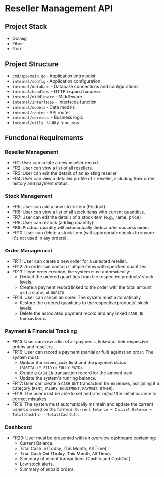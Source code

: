# Reseller Management API

## Project Stack

- Golang
- Fiber
- Gorm

## Project Structure

- `cmd/app/main.go` - Application entry point
- `internal/config` - Application configuration
- `internal/database` - Database connections and configurations
- `internal/handlers` - HTTP request handlers
- `internal/middleware` - Middleware
- `internal/interfaces` - Interfaces function
- `internal/models` - Data models
- `internal/routes` - API routes
- `internal/services` - Business logic
- `internal/utils` - Utility functions

## Functional Requirements

### Reseller Management
*   FR1: User can create a new reseller record.
*   FR2: User can view a list of all resellers.
*   FR3: User can edit the details of an existing reseller.
*   FR4: User can view a detailed profile of a reseller, including their order history and payment status.

### Stock Management
*   FR5: User can add a new stock item (Product).
*   FR6: User can view a list of all stock items with current quantities.
*   FR7: User can edit the details of a stock item (e.g., name, price).
*   FR8: User can restock (adding quantity).
*   FR9: Product quantity will automatically deduct after success order.
*   FR10: User can delete a stock item (with appropriate checks to ensure it's not used in any orders).

### Order Management
*   FR11: User can create a new order for a selected reseller.
*   FR12: An order can contain multiple items with specified quantities.
*   FR13: Upon order creation, the system must automatically:
    *   Deduct the ordered quantities from the respective products' stock levels.
    *   Create a payment record linked to the order with the total amount and a status of `UNPAID`.
*   FR14: User can cancel an order. The system must automatically:
    *   Restore the ordered quantities to the respective products' stock levels.
    *   Delete the associated payment record and any linked `CASH_IN` transactions.

### Payment & Financial Tracking
*   FR15: User can view a list of all payments, linked to their respective orders and resellers.
*   FR16: User can record a payment (partial or full) against an order. The system must:
    *   Update the `amount_paid` field and the payment status (`PARTIALLY_PAID` or `FULLY_PAID`).
    *   Create a `CASH_IN` transaction record for the amount paid.
    *   Update the system's running balance.
*   FR17: User can create a `CASH_OUT` transaction for expenses, assigning it a category (`RENT`, `SALARY`, `EQUIPMENT`, `PAYMENT`, `OTHER`).
*   FR18: The user must be able to set and later *adjust* the initial balance to correct mistakes.
*   FR19: The system must automatically maintain and update the current balance based on the formula: `Current Balance = Initial Balance + Total(CashIn) - Total(CashOut)`.

### Dashboard
*   FR20: User must be presented with an overview dashboard containing:
    *   Current Balance.
    *   Total Cash In (Today, This Month, All Time).
    *   Total Cash Out (Today, This Month, All Time).
    *   Summary of recent transactions (CashIn and CashOut).
    *   Low stock alerts.
    *   Summary of unpaid orders.